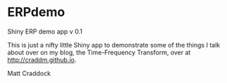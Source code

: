 # ERPdemo
Shiny ERP demo app v 0.1

This is just a nifty little Shiny app to demonstrate some of the things I talk about over on my blog, the Time-Frequency Transform, over at http://craddm.github.io.

Matt Craddock
